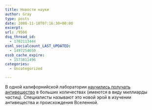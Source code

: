 ```yaml
---
title: Новости науки
author: Gray
type: posts
date: 2008-11-18T07:16:30+00:00
excerpt:
url: /9566
dsq_thread_id:
  - 1702113444
esml_socialcount_LAST_UPDATED:
  - 1497254650
essb_cache_expire:
  - 1573811496
categories:
  - Uncategorized

---
```








В одной калифорнийской лаборатории <a href="https://publicaffairs.llnl.gov/news/news_releases/2008/NR-08-11-03.html" target="_blank">научились получать антивещество</a> в больших количествах (имеются в виду миллиарды частиц). Специалисты называют это новой эрой в изучении антивещества и происхождения Вселенной.